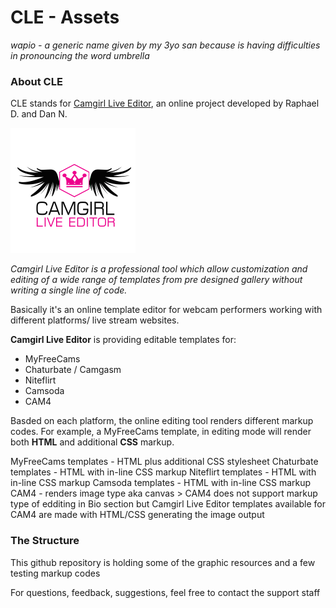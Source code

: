 # CLE - Assets 

*wapio - a generic name given by my 3yo san because is having difficulties in pronouncing the word umbrella*

### About CLE

CLE stands for [Camgirl Live Editor](https://camgirl.xniteproductions.com/cb-profiler/), an online project developed by Raphael D. and Dan N.

![alt text](https://raw.githubusercontent.com/cssmfc/wapio/master/mdes/1a.png "Camgirl Live Editor")

*Camgirl Live Editor is a professional tool which allow customization and editing of a wide range of templates from pre designed gallery without writing a single line of code.*

Basically it's an online template editor for webcam performers working with different platforms/ live stream websites.

**Camgirl Live Editor** is providing editable templates for:

* MyFreeCams
* Chaturbate / Camgasm
* Niteflirt
* Camsoda
* CAM4

Basded on each platform, the online editing tool renders different markup codes.
For example, a MyFreeCams template, in editing mode will render both **HTML** and additional **CSS** markup.

MyFreeCams templates - HTML plus additional CSS stylesheet
Chaturbate templates - HTML with in-line CSS markup
Niteflirt templates - HTML with in-line CSS markup
Camsoda templates - HTML with in-line CSS markup
CAM4 - renders image type aka canvas
    > CAM4 does not support markup type of edditing in Bio section but Camgirl Live Editor templates available for CAM4 are made with HTML/CSS generating the image output


### The Structure

This github repository is holding some of the graphic resources and a few testing markup codes

For questions, feedback, suggestions, feel free to contact the support staff 
